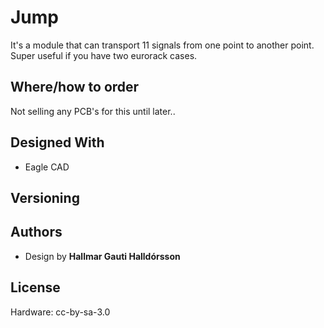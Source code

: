 # Jump
It's a module that can transport 11 signals from one point to another point. Super useful if you have two eurorack cases. 

## Where/how to order
Not selling any PCB's for this until later..

## Designed With

* Eagle CAD

## Versioning

## Authors

* Design by **Hallmar Gauti Halldórsson** 


## License
Hardware: cc-by-sa-3.0





